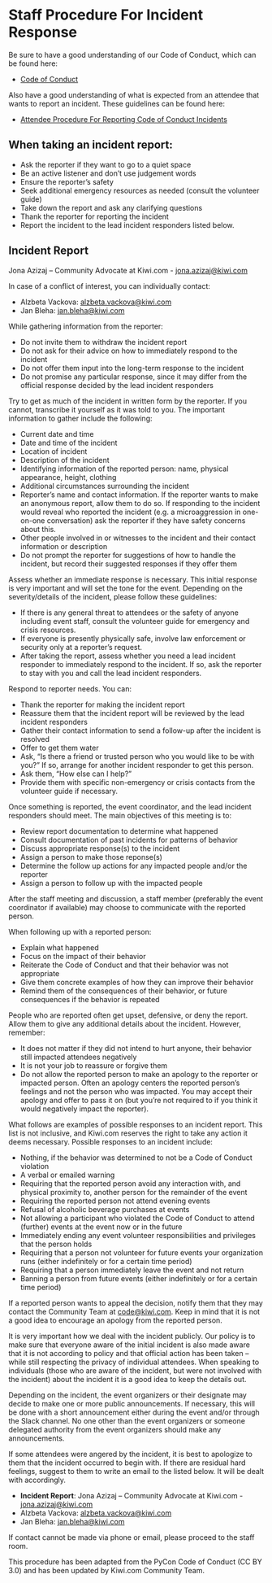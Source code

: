 # Staff Procedure For Incident Response

Be sure to have a good understanding of our Code of Conduct, which can be found here:

* [Code of Conduct](https://github.com/Global-Travel-Hackathon/Code-of-Conduct/blob/master/README.md)

Also have a good understanding of what is expected from an attendee that wants to report an incident. These guidelines can be found here:

* [Attendee Procedure For Reporting Code of Conduct Incidents](https://github.com/Global-Travel-Hackathon/Code-of-Conduct/blob/master/Attendee-Procedure-for-incident-handling.md)

## When taking an incident report:

* Ask the reporter if they want to go to a quiet space
* Be an active listener and don’t use judgement words
* Ensure the reporter’s safety
* Seek additional emergency resources as needed (consult the volunteer guide)
* Take down the report and ask any clarifying questions
* Thank the reporter for reporting the incident
* Report the incident to the lead incident responders listed below.

## Incident Report

Jona Azizaj – Community Advocate at Kiwi.com - <jona.azizaj@kiwi.com>

In case of a conflict of interest, you can individually contact:

* Alzbeta Vackova: <alzbeta.vackova@kiwi.com>
* Jan Bleha: <jan.bleha@kiwi.com>

While gathering information from the reporter:

* Do not invite them to withdraw the incident report
* Do not ask for their advice on how to immediately respond to the incident
* Do not offer them input into the long-term response to the incident
* Do not promise any particular response, since it may differ from the official response decided by the lead incident responders

Try to get as much of the incident in written form by the reporter. If you cannot, transcribe it yourself as it was told to you. The important information to gather include the following:

* Current date and time
* Date and time of the incident
* Location of incident
* Description of the incident
* Identifying information of the reported person: name, physical appearance, height, clothing
* Additional circumstances surrounding the incident
* Reporter’s name and contact information. If the reporter wants to make an anonymous report, allow them to do so. If responding to the incident would reveal who reported the incident (e.g. a microaggression in one-on-one conversation) ask the reporter if they have safety concerns about this.
* Other people involved in or witnesses to the incident and their contact information or description
* Do not prompt the reporter for suggestions of how to handle the incident, but record their suggested responses if they offer them

Assess whether an immediate response is necessary. This initial response is very important and will set the tone for the event. Depending on the severity/details of the incident, please follow these guidelines:

* If there is any general threat to attendees or the safety of anyone including event staff, consult the volunteer guide for emergency and crisis resources.
* If everyone is presently physically safe, involve law enforcement or security only at a reporter’s request.
* After taking the report, assess whether you need a lead incident responder to immediately respond to the incident. If so, ask the reporter to stay with you and call the lead incident responders.

Respond to reporter needs. You can:

* Thank the reporter for making the incident report
* Reassure them that the incident report will be reviewed by the lead incident responders
* Gather their contact information to send a follow-up after the incident is resolved
* Offer to get them water
* Ask, “Is there a friend or trusted person who you would like to be with you?” If so, arrange for another incident responder to get this person.
* Ask them, “How else can I help?”
* Provide them with specific non-emergency or crisis contacts from the volunteer guide if necessary.

Once something is reported, the event coordinator, and the lead incident responders should meet. The main objectives of this meeting is to:

* Review report documentation to determine what happened
* Consult documentation of past incidents for patterns of behavior
* Discuss appropriate response(s) to the incident
* Assign a person to make those reponse(s)
* Determine the follow up actions for any impacted people and/or the reporter
* Assign a person to follow up with the impacted people

After the staff meeting and discussion, a staff member (preferably the event coordinator if available) may choose to communicate with the reported person.

When following up with a reported person:

* Explain what happened
* Focus on the impact of their behavior
* Reiterate the Code of Conduct and that their behavior was not appropriate
* Give them concrete examples of how they can improve their behavior
* Remind them of the consequences of their behavior, or future consequences if the behavior is repeated

People who are reported often get upset, defensive, or deny the report. Allow them to give any additional details about the incident. However, remember:

* It does not matter if they did not intend to hurt anyone, their behavior still impacted attendees negatively
* It is not your job to reassure or forgive them
* Do not allow the reported person to make an apology to the reporter or impacted person. Often an apology centers the reported person’s feelings and not the person who was impacted. You may accept their apology and offer to pass it on (but you’re not required to if you think it would negatively impact the reporter).

What follows are examples of possible responses to an incident report. This list is not inclusive, and Kiwi.com reserves the right to take any action it deems necessary. Possible responses to an incident include:

* Nothing, if the behavior was determined to not be a Code of Conduct violation
* A verbal or emailed warning
* Requiring that the reported person avoid any interaction with, and physical proximity to, another person for the remainder of the event
* Requiring the reported person not attend evening events
* Refusal of alcoholic beverage purchases at events
* Not allowing a participant who violated the Code of Conduct to attend (further) events at the event now or in the future
* Immediately ending any event volunteer responsibilities and privileges that the person holds
* Requiring that a person not volunteer for future events your organization runs (either indefinitely or for a certain time period)
* Requiring that a person immediately leave the event and not return
* Banning a person from future events (either indefinitely or for a certain time period)

If a reported person wants to appeal the decision, notify them that they may contact the Community Team at <code@kiwi.com>. Keep in mind that it is not a good idea to encourage an apology from the reported person.

It is very important how we deal with the incident publicly. Our policy is to make sure that everyone aware of the initial incident is also made aware that it is not according to policy and that official action has been taken – while still respecting the privacy of individual attendees. When speaking to individuals (those who are aware of the incident, but were not involved with the incident) about the incident it is a good idea to keep the details out.

Depending on the incident, the event organizers or their designate may decide to make one or more public announcements. If necessary, this will be done with a short announcement either during the event and/or through the Slack channel. No one other than the event organizers or someone delegated authority from the event organizers should make any announcements.

If some attendees were angered by the incident, it is best to apologize to them that the incident occurred to begin with. If there are residual hard feelings, suggest to them to write an email to the listed below. It will be dealt with accordingly.

* **Incident Report**: Jona Azizaj – Community Advocate at Kiwi.com - <jona.azizaj@kiwi.com>
* Alzbeta Vackova: <alzbeta.vackova@kiwi.com>
* Jan Bleha: <jan.bleha@kiwi.com>

If contact cannot be made via phone or email, please proceed to the staff room.

This procedure has been adapted from the PyCon Code of Conduct (CC BY 3.0) and has been updated by Kiwi.com Community Team.

